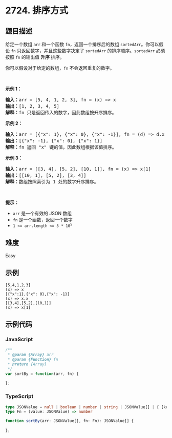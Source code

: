 # 2724. 排序方式

## 题目描述

<p>给定一个数组 <code>arr</code> 和一个函数 <code>fn</code>，返回一个排序后的数组 <code>sortedArr</code>。你可以假设 <code>fn</code> 只返回数字，并且这些数字决定了 <code>sortedArr</code> 的排序顺序。<code>sortedArr</code> 必须按照 <code>fn</code> 的输出值&nbsp;<strong>升序</strong> 排序。</p>

<p>你可以假设对于给定的数组，<code>fn</code> 不会返回重复的数字。</p>

<p>&nbsp;</p>

<p><strong class="example">示例 1：</strong></p>

<pre>
<b>输入：</b>arr = [5, 4, 1, 2, 3], fn = (x) =&gt; x
<b>输出：</b>[1, 2, 3, 4, 5]
<b>解释：</b>fn 只是返回传入的数字，因此数组按升序排序。
</pre>

<p><strong class="example">示例 2：</strong></p>

<pre>
<b>输入：</b>arr = [{"x": 1}, {"x": 0}, {"x": -1}], fn = (d) =&gt; d.x
<b>输出：</b>[{"x": -1}, {"x": 0}, {"x": 1}]
<b>解释：</b>fn 返回 "x" 键的值，因此数组根据该值排序。
</pre>

<p><strong class="example">示例 3：</strong></p>

<pre>
<b>输入：</b>arr = [[3, 4], [5, 2], [10, 1]], fn = (x) =&gt; x[1]
<b>输出：</b>[[10, 1], [5, 2], [3, 4]]
<b>解释：</b>数组按照索引为 1 处的数字升序排序。
</pre>

<p>&nbsp;</p>

<p><strong>提示：</strong></p>

<ul>
	<li><code>arr</code> 是一个有效的 JSON 数组</li>
	<li><code>fn</code> 是一个函数，返回一个数字</li>
	<li><code>1 &lt;=&nbsp;arr.length &lt;= 5 * 10<sup>5</sup></code></li>
</ul>


## 难度

Easy

## 示例

```
[5,4,1,2,3]
(x) => x
[{"x":1},{"x": 0},{"x": -1}]
(x) => x.x
[[3,4],[5,2],[10,1]]
(x) => x[1]
```

## 示例代码

### JavaScript

```javascript
/**
 * @param {Array} arr
 * @param {Function} fn
 * @return {Array}
 */
var sortBy = function(arr, fn) {
    
};
```

### TypeScript

```typescript
type JSONValue = null | boolean | number | string | JSONValue[] | { [key: string]: JSONValue };
type Fn = (value: JSONValue) => number

function sortBy(arr: JSONValue[], fn: Fn): JSONValue[] {
    
};
```

